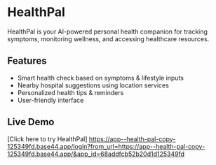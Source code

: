 # HealthPal
HealthPal is your AI-powered personal health companion for tracking symptoms, monitoring wellness, and accessing healthcare resources.  

## Features
- Smart health check based on symptoms & lifestyle inputs  
- Nearby hospital suggestions using location services  
- Personalized health tips & reminders  
- User-friendly interface  

##  Live Demo
[Click here to try HealthPal]
https://app--health-pal-copy-125349fd.base44.app/login?from_url=https://app--health-pal-copy-125349fd.base44.app/&app_id=68addfcb52b20d1d125349fd
